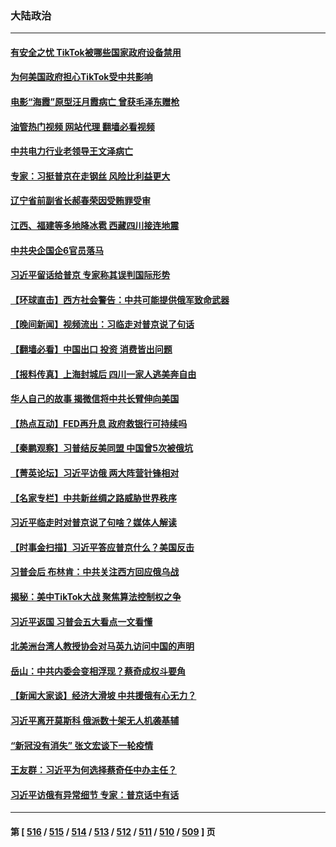 ### 大陆政治
---
#### [有安全之忧 TikTok被哪些国家政府设备禁用](../../pages/ncid277/n13956948.md?03240045) 
#### [为何美国政府担心TikTok受中共影响](../../pages/ncid277/n13956931.md?03240045) 
#### [电影“海霞”原型汪月霞病亡 曾获毛泽东赠枪](../../pages/ncid277/n13956886.md?03240045) 
#### [油管热门视频 网站代理 翻墙必看视频](http://138.2.39.72:81/youtube.html?epic-marker?03240045)
#### [中共电力行业老领导王文泽病亡](../../pages/ncid277/n13956781.md?03240045) 
#### [专家：习挺普京在走钢丝 风险比利益更大](../../pages/ncid277/n13956139.md?03240045) 
#### [辽宁省前副省长郝春荣因受贿罪受审](../../pages/ncid277/n13956751.md?03240045) 
#### [江西、福建等多地降冰雹 西藏四川接连地震](../../pages/ncid277/n13956709.md?03240045) 
#### [中共央企国企6官员落马](../../pages/ncid277/n13956705.md?03240045) 
#### [习近平留话给普京 专家称其误判国际形势](../../pages/ncid277/n13956572.md?03240045) 
#### [【环球直击】西方社会警告：中共可能提供俄军致命武器](../../pages/ncid277/n13956163.md?03240045) 
#### [【晚间新闻】视频流出：习临走对普京说了句话](../../pages/ncid277/n13956636.md?03240045) 
#### [【翻墙必看】中国出口 投资 消费皆出问题](../../pages/ncid277/n13956418.md?03240045) 
#### [【报料传真】上海封城后 四川一家人逃美奔自由](../../pages/ncid277/n13956276.md?03240045) 
#### [华人自己的故事 揭微信将中共长臂伸向美国](../../pages/ncid277/n13955603.md?03240045) 
#### [【热点互动】FED再升息 政府救银行可持续吗](../../pages/ncid277/n13956298.md?03240045) 
#### [【秦鹏观察】习普结反美同盟 中国曾5次被俄坑](../../pages/ncid277/n13956280.md?03240045) 
#### [【菁英论坛】习近平访俄 两大阵营针锋相对](../../pages/ncid277/n13956271.md?03240045) 
#### [【名家专栏】中共新丝绸之路威胁世界秩序](../../pages/ncid277/n13954470.md?03240045) 
#### [习近平临走时对普京说了句啥？媒体人解读](../../pages/ncid277/n13956211.md?03240045) 
#### [【时事金扫描】习近平答应普京什么？美国反击](../../pages/ncid277/n13956027.md?03240045) 
#### [习普会后 布林肯：中共关注西方回应俄乌战](../../pages/ncid277/n13956144.md?03240045) 
#### [揭秘：美中TikTok大战 聚焦算法控制权之争](../../pages/ncid277/n13956048.md?03240045) 
#### [习近平返国 习普会五大看点一文看懂](../../pages/ncid277/n13956043.md?03240045) 
#### [北美洲台湾人教授协会对马英九访问中国的声明](../../pages/ncid277/n13956010.md?03240045) 
#### [岳山：中共内委会变相浮现？蔡奇成权斗要角](../../pages/ncid277/n13955898.md?03240045) 
#### [【新闻大家谈】经济大滑坡 中共援俄有心无力？](../../pages/ncid277/n13955771.md?03240045) 
#### [习近平离开莫斯科 俄派数十架无人机袭基辅](../../pages/ncid277/n13955923.md?03240045) 
#### [“新冠没有消失” 张文宏谈下一轮疫情](../../pages/ncid277/n13955924.md?03240045) 
#### [王友群：习近平为何选择蔡奇任中办主任？](../../pages/ncid277/n13955497.md?03240045) 
#### [习近平访俄有异常细节 专家：普京话中有话](../../pages/ncid277/n13955727.md?03240045) 

---
#### 第 [ [516](./516.md?03240045) / [515](./515.md?03240045) / [514](./514.md?03240045) / [513](./513.md?03240045) / [512](./512.md?03240045) / [511](./511.md?03240045) / [510](./510.md?03240045) / [509](./509.md?03240045) ] 页
